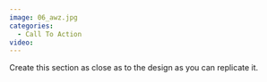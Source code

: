 ```yaml
---
image: 06_awz.jpg
categories:
  - Call To Action
video:
---
```

Create this section as close as to the design as you can replicate it.
